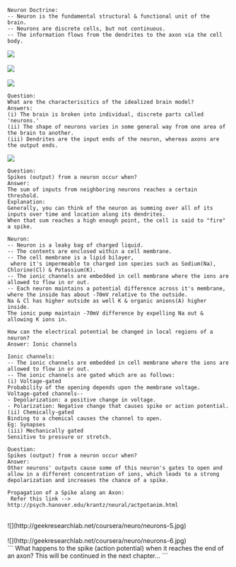 ```
Neuron Doctrine:
-- Neuron is the fundamental structural & functional unit of the brain.
-- Neurons are discrete cells, but not continuous.
-- The information flows from the dendrites to the axon via the cell body.
```
![](http://geekresearchlab.net/coursera/neuro/neurons-1.jpg)<br><br>
![](http://geekresearchlab.net/coursera/neuro/neurons-2.jpg)<br><br>
![](http://geekresearchlab.net/coursera/neuro/neurons-3.jpg)<br>
```
Question:
What are the characterisitics of the idealized brain model?
Answers:
(i) The brain is broken into individual, discrete parts called 'neurons.' 
(ii) The shape of neurons varies in some general way from one area of the brain to another. 
(iii) Dendrites are the input ends of the neuron, whereas axons are the output ends.
```
![](http://geekresearchlab.net/coursera/neuro/neurons-4.jpg)<br>
```
Question:
Spikes (output) from a neuron occur when?
Answer:
The sum of inputs from neighboring neurons reaches a certain threshold.
Explanation:
Generally, you can think of the neuron as summing over all of its inputs over time and location along its dendrites. 
When that sum reaches a high enough point, the cell is said to "fire" a spike.
```
```
Neuron:
-- Neuron is a leaky bag of charged liquid.
-- The contents are enclosed within a cell membrane.
-- The cell membrane is a lipid bilayer,
 where it's impermeable to charged ion species such as Sodium(Na), Chlorine(Cl) & Potassium(K).
-- The ionic channels are embedded in cell membrane where the ions are allowed to flow in or out.
-- Each neuron maintains a potential difference across it's membrane,
where the inside has about -70mV relative to the outside.
Na & Cl has higher outside as well K & organic anions(A) higher inside.
The ionic pump maintain -70mV difference by expelling Na out & allowing K ions in.
```
```
How can the electrical potential be changed in local regions of a neuron?
Answer: Ionic channels
```
```
Ionic channels:
-- The ionic channels are embedded in cell membrane where the ions are allowed to flow in or out.
-- The ionic channels are gated which are as follows:
(i) Voltage-gated
Probability of the opening depends upon the membrane voltage.
Voltage-gated channels--
- Depolarization: a positive change in voltage.
- Polarization: Negative change that causes spike or action potential.
(ii) Chemically-gated
Binding to a chemical causes the channel to open.
Eg: Synapses
(iii) Mechanically gated
Sensitive to pressure or stretch.
```
```
Question:
Spikes (output) from a neuron occur when?
Answer:
Other neurons' outputs cause some of this neuron's gates to open and allow in a different concentration of ions, which leads to a strong depolarization and increases the chance of a spike.
```
```
Propagation of a Spike along an Axon:
 Refer this link --> http://psych.hanover.edu/krantz/neural/actpotanim.html
```
<br>
![](http://geekresearchlab.net/coursera/neuro/neurons-5.jpg)<br><br>
![](http://geekresearchlab.net/coursera/neuro/neurons-6.jpg) <br>
```
What happens to the spike (action potential) when it reaches the end of an axon?
This will be continued in the next chapter...
```
